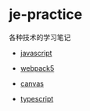 # je-practice

各种技术的学习笔记


* [javascript](./javascript)

* [webpack5](./webpack5)

* [canvas](./canvas)

* [typescript](./typescript)

  
